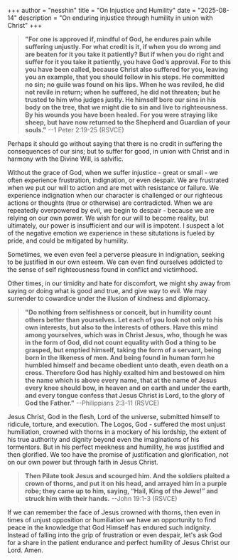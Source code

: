 +++
author = "nesshin"
title = "On Injustice and Humility"
date = "2025-08-14"
description = "On enduring injustice through humility in union with Christ"
+++
<br>

> **"For one is approved if, mindful of God, he endures pain while suffering unjustly. For what credit is it, if when you do wrong and are beaten for it you take it patiently? But if when you do right and suffer for it you take it patiently, you have God’s approval. For to this you have been called, because Christ also suffered for you, leaving you an example, that you should follow in his steps. He committed no sin; no guile was found on his lips. When he was reviled, he did not revile in return; when he suffered, he did not threaten; but he trusted to him who judges justly. He himself bore our sins in his body on the tree, that we might die to sin and live to righteousness. By his wounds you have been healed. For you were straying like sheep, but have now returned to the Shepherd and Guardian of your souls."** 
--1 Peter 2:19-25 (RSVCE)

Perhaps it should go without saying that there is no credit in suffering the consequences of our sins; but to suffer for good, in union with Christ and in harmony with the Divine Will, is salvific.

Without the grace of God, when we suffer injustice - great or small - we often experience frustration, indignation, or even despair. We are frustrated when we put our will to action and are met with resistance or failure. We experience indignation when our character is challenged or our righteous actions or thoughts (true or otherwise) are contradicted. When we are repeatedly overpowered by evil, we begin to despair - because we are relying on our own power. We wish for our will to become reality, but ultimately, our power is insufficient and our will is impotent. I suspect a lot of the negative emotion we experience in these situtations is fueled by pride, and could be mitigated by humility.

Sometimes, we even even feel a perverse pleasure in indignation, seeking to be justified in our own esteem. We can even find ourselves addicted to the sense of self righteousness found in conflict and victimhood.

Other times, in our timidity and hate for discomfort, we might shy away from saying or doing what is good and true, and give way to evil. We may surrender to cowardice under the illusion of kindness and diplomacy.

> **"Do nothing from selfishness or conceit, but in humility count others better than yourselves. Let each of you look not only to his own interests, but also to the interests of others. Have this mind among yourselves, which was in Christ Jesus, who, though he was in the form of God, did not count equality with God a thing to be grasped, but emptied himself, taking the form of a servant, being born in the likeness of men. And being found in human form he humbled himself and became obedient unto death, even death on a cross. Therefore God has highly exalted him and bestowed on him the name which is above every name, that at the name of Jesus every knee should bow, in heaven and on earth and under the earth, and every tongue confess that Jesus Christ is Lord, to the glory of God the Father."**
--Philippians 2:3-11 (RSVCE)

Jesus Christ, God in the flesh, Lord of the universe, submitted himself to ridicule, torture, and execution. The Logos, God - suffered the most unjust humiliation, crowned with thorns in a mockery of his lordship, the extent of his true authority and dignity beyond even the imaginations of his tormentors. But in his perfect meekness and humility, he was justified and then glorified. We too have the promise of justification and glorification, not on our own power but through faith in Jesus Christ.

> **Then Pilate took Jesus and scourged him. And the soldiers plaited a crown of thorns, and put it on his head, and arrayed him in a purple robe; they came up to him, saying, “Hail, King of the Jews!” and struck him with their hands.** 
--John 19:1-3 (RSVCE)

If we can remember the face of Jesus crowned with thorns, then even in times of unjust opposition or humiliation we have an opportunity to find peace in the knowledge that God Himself has endured such indignity. Instead of falling into the grip of frustration or even despair, let's ask God for a share in the patient endurance and perfect humility of Jesus Christ our Lord. Amen.